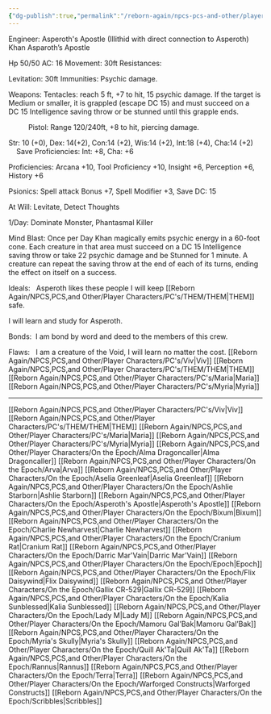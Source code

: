 ```yaml
---
{"dg-publish":true,"permalink":"/reborn-again/npcs-pcs-and-other/player-characters/on-the-epoch/asperoth-s-apostle/"}
---
```


Engineer: Asperoth's Apostle (Illithid with direct connection to Asperoth)
Khan Asparoth’s Apostle

Hp 50/50 AC: 16 Movement: 30ft Resistances: 

Levitation: 30ft Immunities: Psychic damage.

Weapons: Tentacles: reach 5 ft, +7 to hit, 15 psychic damage. If the target is Medium or smaller, it is grappled (escape DC 15) and must succeed on a DC 15 Intelligence saving throw or be stunned until this grapple ends.

          Pistol: Range 120/240ft, +8 to hit, piercing damage.

Str: 10 (+0), Dex: 14(+2), Con:14 (+2), Wis:14 (+2), Int:18 (+4), Cha:14 (+2)         Save Proficiencies: Int: +8, Cha: +6

Proficiencies: Arcana +10, Tool Proficiency +10, Insight +6, Perception +6, History +6

  

Psionics: Spell attack Bonus +7, Spell Modifier +3, Save DC: 15

At Will: Levitate, Detect Thoughts

1/Day: Dominate Monster, Phantasmal Killer

  

Mind Blast: Once per Day Khan magically emits psychic energy in a 60-foot cone. Each creature in that area must succeed on a DC 15 Intelligence saving throw or take 22 psychic damage and be Stunned for 1 minute. A creature can repeat the saving throw at the end of each of its turns, ending the effect on itself on a success.

  

Ideals:   Asperoth likes these people I will keep [[Reborn Again/NPCS,PCS,and Other/Player Characters/PC's/THEM/THEM\|THEM]] safe.

I will learn and study for Asperoth.

Bonds:  I am bond by word and deed to the members of this crew.

Flaws:   I am a creature of the Void, I will learn no matter the cost.
[[Reborn Again/NPCS,PCS,and Other/Player Characters/PC's/Viv\|Viv]]
[[Reborn Again/NPCS,PCS,and Other/Player Characters/PC's/THEM/THEM\|THEM]]
[[Reborn Again/NPCS,PCS,and Other/Player Characters/PC's/Maria\|Maria]]
[[Reborn Again/NPCS,PCS,and Other/Player Characters/PC's/Myria\|Myria]]

---
[[Reborn Again/NPCS,PCS,and Other/Player Characters/PC's/Viv\|Viv]]
[[Reborn Again/NPCS,PCS,and Other/Player Characters/PC's/THEM/THEM\|THEM]]
[[Reborn Again/NPCS,PCS,and Other/Player Characters/PC's/Maria\|Maria]]
[[Reborn Again/NPCS,PCS,and Other/Player Characters/PC's/Myria\|Myria]]
[[Reborn Again/NPCS,PCS,and Other/Player Characters/On the Epoch/Alma Dragoncaller\|Alma Dragoncaller]]
[[Reborn Again/NPCS,PCS,and Other/Player Characters/On the Epoch/Arva\|Arva]]
[[Reborn Again/NPCS,PCS,and Other/Player Characters/On the Epoch/Aselia Greenleaf\|Aselia Greenleaf]]
[[Reborn Again/NPCS,PCS,and Other/Player Characters/On the Epoch/Ashlie Starborn\|Ashlie Starborn]]
[[Reborn Again/NPCS,PCS,and Other/Player Characters/On the Epoch/Asperoth's Apostle\|Asperoth's Apostle]]
[[Reborn Again/NPCS,PCS,and Other/Player Characters/On the Epoch/Bixum\|Bixum]]
[[Reborn Again/NPCS,PCS,and Other/Player Characters/On the Epoch/Charlie Newharvest\|Charlie Newharvest]]
[[Reborn Again/NPCS,PCS,and Other/Player Characters/On the Epoch/Cranium Rat\|Cranium Rat]]
[[Reborn Again/NPCS,PCS,and Other/Player Characters/On the Epoch/Darric Mar'Vain\|Darric Mar'Vain]]
[[Reborn Again/NPCS,PCS,and Other/Player Characters/On the Epoch/Epoch\|Epoch]]
[[Reborn Again/NPCS,PCS,and Other/Player Characters/On the Epoch/Flix Daisywind\|Flix Daisywind]]
[[Reborn Again/NPCS,PCS,and Other/Player Characters/On the Epoch/Gallix CR-529\|Gallix CR-529]]
[[Reborn Again/NPCS,PCS,and Other/Player Characters/On the Epoch/Kalia Sunblessed\|Kalia Sunblessed]]
[[Reborn Again/NPCS,PCS,and Other/Player Characters/On the Epoch/Lady M\|Lady M]]
[[Reborn Again/NPCS,PCS,and Other/Player Characters/On the Epoch/Mamoru Gal’Bak\|Mamoru Gal’Bak]]
[[Reborn Again/NPCS,PCS,and Other/Player Characters/On the Epoch/Myria's Skully\|Myria's Skully]]
[[Reborn Again/NPCS,PCS,and Other/Player Characters/On the Epoch/Quill Ak'Ta\|Quill Ak'Ta]]
[[Reborn Again/NPCS,PCS,and Other/Player Characters/On the Epoch/Rannus\|Rannus]]
[[Reborn Again/NPCS,PCS,and Other/Player Characters/On the Epoch/Terra\|Terra]]
[[Reborn Again/NPCS,PCS,and Other/Player Characters/On the Epoch/Warforged Constructs\|Warforged Constructs]]
[[Reborn Again/NPCS,PCS,and Other/Player Characters/On the Epoch/Scribbles\|Scribbles]]